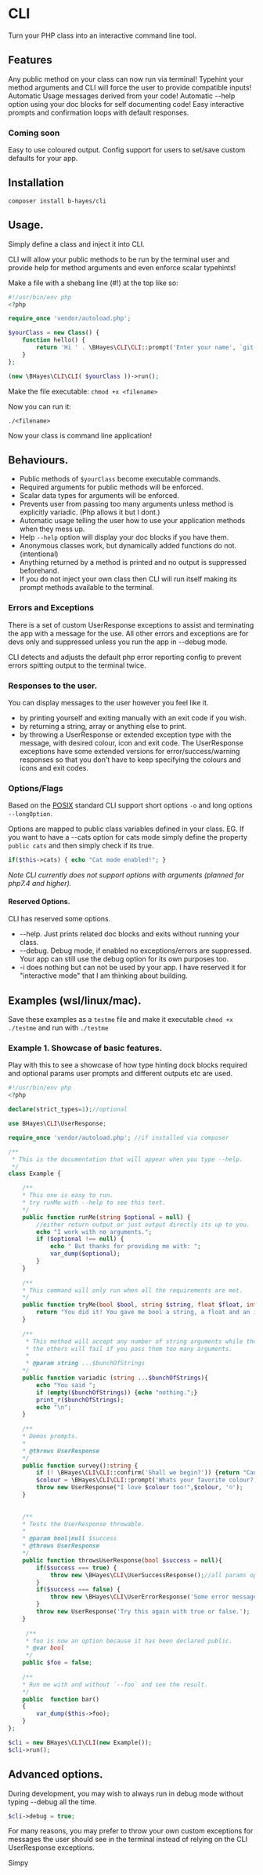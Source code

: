 # CLI
Turn your PHP class into an interactive command line tool.

## Features
Any public method on your class can now run via terminal!
Typehint your method arguments and CLI will force the user to provide compatible inputs!
Automatic Usage messages derived from your code!
Automatic --help option using your doc blocks for self documenting code!
Easy interactive prompts and confirmation loops with default responses.

### Coming soon
Easy to use coloured output.
Config support for users to set/save custom defaults for your app.

## Installation
`composer install b-hayes/cli`

## Usage.
Simply define a class and inject it into CLI.

CLI will allow your public methods to be run by the terminal user and provide help for method arguments
and even enforce scalar typehints!

Make a file with a shebang line (#!) at the top like so:

```php
#!/usr/bin/env php
<?php

require_once 'vendor/autoload.php';

$yourClass = new Class() {
    function hello() {
        return 'Hi ' . \BHayes\CLI\CLI::prompt('Enter your name', `git config user.name`);
    }
};

(new \BHayes\CLI\CLI( $yourClass ))->run();
```

Make the file executable:
```chmod +x <filename>```

Now you can run it:
```
./<filename>
```

Now your class is command line application!

## Behaviours.
- Public methods of `$yourClass` become executable commands.
- Required arguments for public methods will be enforced.
- Scalar data types for arguments will be enforced.
- Prevents user from passing too many arguments unless method is explicitly variadic. (Php allows it but I dont.)
- Automatic usage telling the user how to use your application methods when they mess up.
- Help `--help` option will display your doc blocks if you have them.
- Anonymous classes work, but dynamically added functions do not. (intentional)
- Anything returned by a method is printed and no output is suppressed beforehand.
- If you do not inject your own class then CLI will run itself making its prompt methods available to the terminal.

### Errors and Exceptions
There is a set of custom UserResponse exceptions to assist and terminating the app with a message for the use.
All other errors and exceptions are for devs only and suppressed unless you run
the app in --debug mode.

CLI detects and adjusts the default php error reporting config to prevent errors spitting output to the
terminal twice.

### Responses to the user.
You can display messages to the user however you feel like it.
 - by printing yourself and exiting manually with an exit code if you wish.
 - by returning a string, array or anything else to print.
 - by throwing a UserResponse or extended exception type with the message, with desired colour, icon and exit code.
The UserResponse exceptions have some extended versions for error/success/warning responses
   so that you don't have to keep specifying the colours and icons and exit codes.

### Options/Flags
Based on the [POSIX](https://www.gnu.org/software/libc/manual/html_node/Argument-Syntax.html)
standard CLI support short options `-o` and long options `--longOption`.

Options are mapped to public class variables defined in your class.
EG. If you want to have a --cats option for cats mode simply define the property
`public cats` and then simply check if its true.
```php
if($this->cats) { echo "Cat mode enabled!"; }
```

*Note CLI currently does not support options with arguments (planned for php7.4 and higher).*

#### Reserved Options.
CLI has reserved some options.
 - --help. Just prints related doc blocks and exits without running your class.
 - --debug. Debug mode, if enabled no exceptions/errors are suppressed.
   Your app can still use the debug option for its own purposes too.
 - -i does nothing but can not be used by your app.
   I have reserved it for "interactive mode" that I am thinking about building.

## Examples (wsl/linux/mac).

Save these examples as a `testme` file and make it executable `chmod +x ./testme` and run with `./testme`

### Example 1. Showcase of basic features.
Play with this to see a showcase of how type hinting dock blocks required and optional params
user prompts and different outputs etc are used.

```php
#!/usr/bin/env php
<?php

declare(strict_types=1);//optional

use BHayes\CLI\UserResponse;

require_once 'vendor/autoload.php'; //if installed via composer

/**
 * This is the documentation that will appear when you type --help.
 */
class Example {

    /**
    * This one is easy to run.
    * try runMe with --help to see this text. 
    */
    public function runMe(string $optional = null) {
        //either return output or just output directly its up to you.
        echo "I work with no arguments.";
        if ($optional !== null) {
            echo " But thanks for providing me with: ";
            var_dump($optional);
        }
    }
    
    /**
    * This command will only run when all the requirements are met.
    */
    public function tryMe(bool $bool, string $string, float $float, int $int) {
        return "You did it! You gave me bool a string, a float and an int.";
    }
    
    /**
     * This method will accept any number of string arguments while the
     * the others will fail if you pass them too many arguments.
     *
     * @param string ...$bunchOfStrings
    */
    public function variadic (string ...$bunchOfStrings){
        echo "You said ";
        if (empty($bunchOfStrings)) {echo "nothing.";}
        print_r($bunchOfStrings);
        echo "\n";
    }
    
    /**
    * Demos prompts.
    * 
    * @throws UserResponse
    */
    public function survey():string {
        if (! \BHayes\CLI\CLI::confirm('Shall we begin?')) {return "Cancelled";}
        $colour = \BHayes\CLI\CLI::prompt('Whats your favorite colour?');
        throw new UserResponse("I love $colour too!",$colour, '☺');
    }
    
    
    /**
    * Tests the UserResponse throwable. 
    *
    * @param bool|null $success
    * @throws UserResponse
    */
    public function throwsUserResponse(bool $success = null){
        if($success === true) {
            throw new \BHayes\CLI\UserSuccessResponse();//all params optional
        }
        if($success === false) {
            throw new \BHayes\CLI\UserErrorResponse('Some error message user needs to see!');
        }
        throw new UserResponse('Try this again with true or false.');
    }
    
     /**
     * foo is now an option because it has been declared public. 
     * @var bool 
     */
    public $foo = false;
    
    /**
    * Run me with and without `--foo` and see the result.
    */
    public  function bar()
    {
        var_dump($this->foo);
    }
};

$cli = new BHayes\CLI\CLI(new Example());
$cli->run();
```

## Advanced options.
During development, you may wish to always run in debug mode without typing --debug all the time.
```php
$cli->debug = true;
```
For many reasons, you may prefer to throw your own custom exceptions
for messages the user should see in the terminal instead of relying on 
the CLI UserResponse exceptions. 

Simpy 